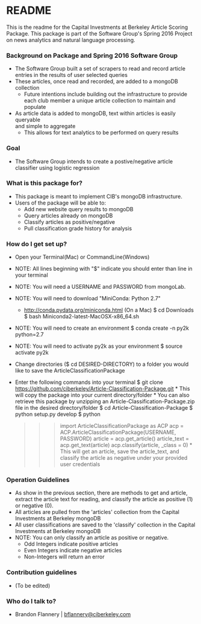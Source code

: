 # README #

This is the readme for the Capital Investments at Berkeley
Article Scoring Package. This package is part of the Software
Group's Spring 2016 Project on news analytics and natural language
processing. 

### Background on Package and Spring 2016 Software Group ###

* The Software Group built a set of scrapers to read and record article entries
  in the results of user selected queries
* These articles, once read and recorded, are added to a mongoDB collection
    * Future intentions include building out the infrastructure to provide 
      each club member a unique article collection to maintain and populate
* As article data is added to mongoDB, text within articles is easily queryable  
  and simple to aggregate
    * This allows for text analytics to be performed on query results


### Goal ###

* The Software Group intends to create a postive/negative article classifier
  using logistic regression

### What is this package for? ###

* This package is meant to implement CIB's mongoDB infrastructure. 
* Users of the package will be able to:
    * Add new website query results to mongoDB
    * Query articles already on mongoDB
    * Classify articles as positive/negative
    * Pull classification grade history for analysis

### How do I get set up? ###

* Open your Terminal(Mac) or  CommandLine(Windows)

* NOTE: All lines beginning with "$" indicate you should enter than line in your terminal
* NOTE: You will need a USERNAME and PASSWORD from mongoLab.
* NOTE: You will need to download "MiniConda: Python 2.7"
    * http://conda.pydata.org/miniconda.html
    (On a Mac)
    $ cd Downloads
    $ bash Miniconda2-latest-MacOSX-x86_64.sh

* NOTE: You will need to create an environment
    $ conda create -n py2k python=2.7

* NOTE: You will need to activate py2k as your environment
    $ source activate py2k

* Change directories ($ cd DESIRED-DIRECTORY) to a folder you would like to save the ArticleClassificationPackage
* Enter the following commands into your terminal
    $ git clone https://github.com/ciberkeley/Article-Classification-Package.git
        * This will copy the package into your current directory/folder
        * You can also retrieve this package by unzipping an Article-Classification-Package.zip file
          in the desired directory/folder
    $ cd Article-Classification-Package
    $ python setup.py develop
    $ python
    >>> import ArticleClassificationPackage as ACP
    >>> acp = ACP.ArticleClassificationPackage(USERNAME, PASSWORD)
    >>> article = acp.get_article()
    >>> article_text = acp.get_text(article)
    >>> acp.classify(article, _class = 0)
        * This will get an article, save the article_text, and classify the article as negative 
          under your provided user credentials

### Operation Guidelines ###

* As show in the previous section, there are methods to get and article, extract the article text for reading, and classify the article as positive (1) or negative (0).
* All articles are pulled from the 'articles' collection from the  Capital Investments at Berkeley mongoDB
* All user classifications are saved to the 'classify' collection in the Capital Investments at Berkeley mongoDB
* NOTE: You can only classify an article as positive or negative.
    * Odd Integers indicate positive articles
    * Even Integers indicate negative articles
    * Non-Integers will return an error 

### Contribution guidelines ###

* (To be edited)

### Who do I talk to? ###

* Brandon Flannery | bflannery@ciberkeley.com
